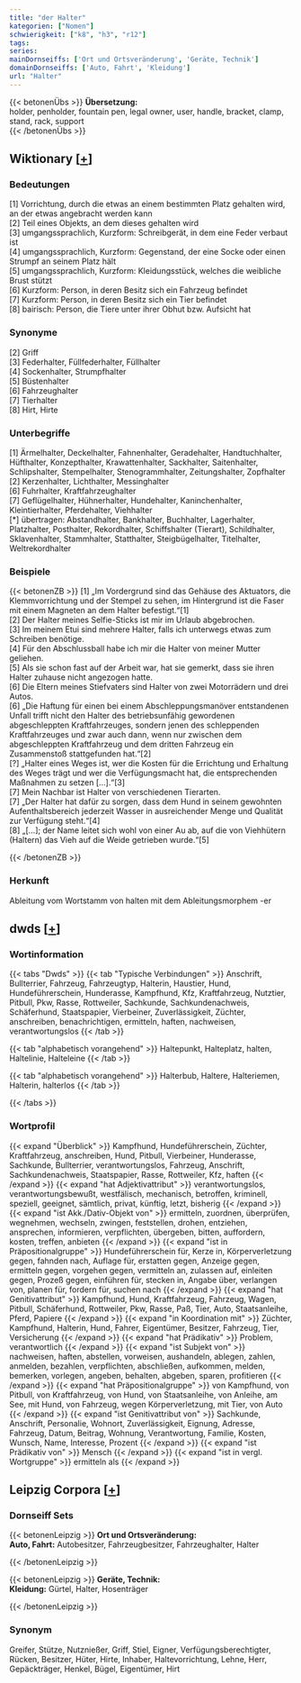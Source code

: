 ```yaml
---
title: "der Halter"
kategorien: ["Nomen"]
schwierigkeit: ["k8", "h3", "r12"]
tags:
series:
mainDornseiffs: ['Ort und Ortsveränderung', 'Geräte, Technik']
domainDornseiffs: ['Auto, Fahrt', 'Kleidung']
url: "Halter"
---
```


{{< betonenÜbs >}}
**Übersetzung:**  
holder, penholder, fountain pen, legal owner, user, handle, bracket, clamp, stand, rack, support  
{{< /betonenÜbs >}}

## Wiktionary [[+](https://de.wiktionary.org/wiki/Halter)]

### Bedeutungen
[1] Vorrichtung, durch die etwas an einem bestimmten Platz gehalten wird, an der etwas angebracht werden kann  
[2] Teil eines Objekts, an dem dieses gehalten wird  
[3] umgangssprachlich, Kurzform: Schreibgerät, in dem eine Feder verbaut ist  
[4] umgangssprachlich, Kurzform: Gegenstand, der eine Socke oder einen Strumpf an seinem Platz hält  
[5] umgangssprachlich, Kurzform: Kleidungsstück, welches die weibliche Brust stützt  
[6] Kurzform: Person, in deren Besitz sich ein Fahrzeug befindet  
[7] Kurzform: Person, in deren Besitz sich ein Tier befindet  
[8] bairisch: Person, die Tiere unter ihrer Obhut bzw. Aufsicht hat  

### Synonyme
[2] Griff  
[3] Federhalter, Füllfederhalter, Füllhalter  
[4] Sockenhalter, Strumpfhalter  
[5] Büstenhalter  
[6] Fahrzeughalter  
[7] Tierhalter  
[8] Hirt, Hirte  

### Unterbegriffe
[1] Ärmelhalter, Deckelhalter, Fahnenhalter, Geradehalter, Handtuchhalter, Hüfthalter, Konzepthalter, Krawattenhalter, Sackhalter, Saitenhalter, Schlipshalter, Stempelhalter, Stenogrammhalter, Zeitungshalter, Zopfhalter  
[2] Kerzenhalter, Lichthalter, Messinghalter  
[6] Fuhrhalter, Kraftfahrzeughalter  
[7] Geflügelhalter, Hühnerhalter, Hundehalter, Kaninchenhalter, Kleintierhalter, Pferdehalter, Viehhalter  
[*] übertragen: Abstandhalter, Bankhalter, Buchhalter, Lagerhalter, Platzhalter, Posthalter, Rekordhalter, Schiffshalter (Tierart), Schildhalter, Sklavenhalter, Stammhalter, Statthalter, Steigbügelhalter, Titelhalter, Weltrekordhalter  

### Beispiele
{{< betonenZB >}}
[1] „Im Vordergrund sind das Gehäuse des Aktuators, die Klemmvorrichtung und der Stempel zu sehen, im Hintergrund ist die Faser mit einem Magneten an dem Halter befestigt.“[1]  
[2] Der Halter meines Selfie-Sticks ist mir im Urlaub abgebrochen.  
[3] Im meinem Etui sind mehrere Halter, falls ich unterwegs etwas zum Schreiben benötige.  
[4] Für den Abschlussball habe ich mir die Halter von meiner Mutter geliehen.  
[5] Als sie schon fast auf der Arbeit war, hat sie gemerkt, dass sie ihren Halter zuhause nicht angezogen hatte.  
[6] Die Eltern meines Stiefvaters sind Halter von zwei Motorrädern und drei Autos.  
[6] „Die Haftung für einen bei einem Abschleppungsmanöver entstandenen Unfall trifft nicht den Halter des betriebsunfähig gewordenen abgeschleppten Kraftfahrzeuges, sondern jenen des schleppenden Kraftfahrzeuges und zwar auch dann, wenn nur zwischen dem abgeschleppten Kraftfahrzeug und dem dritten Fahrzeug ein Zusammenstoß stattgefunden hat.“[2]  
[?] „Halter eines Weges ist, wer die Kosten für die Errichtung und Erhaltung des Weges trägt und wer die Verfügungsmacht hat, die entsprechenden Maßnahmen zu setzen […].“[3]  
[7] Mein Nachbar ist Halter von verschiedenen Tierarten.  
[7] „Der Halter hat dafür zu sorgen, dass dem Hund in seinem gewohnten Aufenthaltsbereich jederzeit Wasser in ausreichender Menge und Qualität zur Verfügung steht.“[4]  
[8] „[…]; der Name leitet sich wohl von einer Au ab, auf die von Viehhütern (Haltern) das Vieh auf die Weide getrieben wurde.“[5]  

{{< /betonenZB >}}
### Herkunft
Ableitung vom Wortstamm von halten mit dem Ableitungsmorphem -er  



## dwds [[+](https://www.dwds.de/wb/Halter)]

### Wortinformation
{{< tabs "Dwds" >}}
{{< tab "Typische Verbindungen" >}}
Anschrift, Bullterrier, Fahrzeug, Fahrzeugtyp, Halterin, Haustier, Hund, Hundeführerschein, Hunderasse, Kampfhund, Kfz, Kraftfahrzeug, Nutztier, Pitbull, Pkw, Rasse, Rottweiler, Sachkunde, Sachkundenachweis, Schäferhund, Staatspapier, Vierbeiner, Zuverlässigkeit, Züchter, anschreiben, benachrichtigen, ermitteln, haften, nachweisen, verantwortungslos
{{< /tab >}}

{{< tab "alphabetisch vorangehend" >}}
Haltepunkt, Halteplatz, halten, Haltelinie, Halteleine
{{< /tab >}}

{{< tab "alphabetisch vorangehend" >}}
Halterbub, Haltere, Halteriemen, Halterin, halterlos
{{< /tab >}}

{{< /tabs >}}

### Wortprofil
{{< expand "Überblick" >}} Kampfhund, Hundeführerschein, Züchter, Kraftfahrzeug, anschreiben, Hund, Pitbull, Vierbeiner, Hunderasse, Sachkunde, Bullterrier, verantwortungslos, Fahrzeug, Anschrift, Sachkundenachweis, Staatspapier, Rasse, Rottweiler, Kfz, haften {{< /expand >}}
{{< expand "hat Adjektivattribut" >}} verantwortungslos, verantwortungsbewußt, westfälisch, mechanisch, betroffen, kriminell, speziell, geeignet, sämtlich, privat, künftig, letzt, bisherig {{< /expand >}}
{{< expand "ist Akk./Dativ-Objekt von" >}} ermitteln, zuordnen, überprüfen, wegnehmen, wechseln, zwingen, feststellen, drohen, entziehen, ansprechen, informieren, verpflichten, übergeben, bitten, auffordern, kosten, treffen, anbieten {{< /expand >}}
{{< expand "ist in Präpositionalgruppe" >}} Hundeführerschein für, Kerze in, Körperverletzung gegen, fahnden nach, Auflage für, erstatten gegen, Anzeige gegen, ermitteln gegen, vorgehen gegen, vermitteln an, zulassen auf, einleiten gegen, Prozeß gegen, einführen für, stecken in, Angabe über, verlangen von, planen für, fordern für, suchen nach {{< /expand >}}
{{< expand "hat Genitivattribut" >}} Kampfhund, Hund, Kraftfahrzeug, Fahrzeug, Wagen, Pitbull, Schäferhund, Rottweiler, Pkw, Rasse, Paß, Tier, Auto, Staatsanleihe, Pferd, Papiere {{< /expand >}}
{{< expand "in Koordination mit" >}} Züchter, Kampfhund, Halterin, Hund, Fahrer, Eigentümer, Besitzer, Fahrzeug, Tier, Versicherung {{< /expand >}}
{{< expand "hat Prädikativ" >}} Problem, verantwortlich {{< /expand >}}
{{< expand "ist Subjekt von" >}} nachweisen, haften, abstellen, vorweisen, aushandeln, ablegen, zahlen, anmelden, bezahlen, verpflichten, abschließen, aufkommen, melden, bemerken, vorlegen, angeben, behalten, abgeben, sparen, profitieren {{< /expand >}}
{{< expand "hat Präpositionalgruppe" >}} von Kampfhund, von Pitbull, von Kraftfahrzeug, von Hund, von Staatsanleihe, von Anleihe, am See, mit Hund, von Fahrzeug, wegen Körperverletzung, mit Tier, von Auto {{< /expand >}}
{{< expand "ist Genitivattribut von" >}} Sachkunde, Anschrift, Personalie, Wohnort, Zuverlässigkeit, Eignung, Adresse, Fahrzeug, Datum, Beitrag, Wohnung, Verantwortung, Familie, Kosten, Wunsch, Name, Interesse, Prozent {{< /expand >}}
{{< expand "ist Prädikativ von" >}} Mensch {{< /expand >}}
{{< expand "ist in vergl. Wortgruppe" >}} ermitteln als {{< /expand >}}

## Leipzig Corpora [[+](https://corpora.uni-leipzig.de/en/res?word=Halter&corpusId=deu_newscrawl-public_2018)]

### Dornseiff Sets
{{< betonenLeipzig >}}
**Ort und Ortsveränderung:**  
**Auto, Fahrt:** Autobesitzer, Fahrzeugbesitzer, Fahrzeughalter, Halter  

{{< /betonenLeipzig >}}


{{< betonenLeipzig >}}
**Geräte, Technik:**  
**Kleidung:** Gürtel, Halter, Hosenträger  

{{< /betonenLeipzig >}}

### Synonym
Greifer, Stütze, Nutznießer, Griff, Stiel, Eigner, Verfügungsberechtigter, Rücken, Besitzer, Hüter, Hirte, Inhaber, Haltevorrichtung, Lehne, Herr, Gepäckträger, Henkel, Bügel, Eigentümer, Hirt

